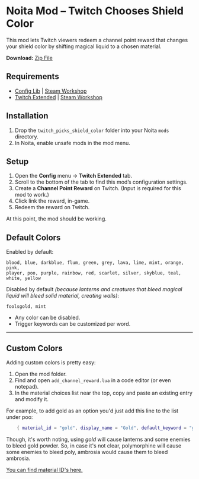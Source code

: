 # Noita Mod – Twitch Chooses Shield Color

This mod lets Twitch viewers redeem a channel point reward that changes your shield color by shifting magical liquid to a chosen material.

**Download:** [Zip File](https://github.com/pyritestandard/Noita_Mod-Twitch_Chooses_Shield_Color/releases/download/Noita/Twitch.Picks.Shield.Color.zip)

## Requirements

* [Config Lib](https://github.com/EvaisaDev/Config-Lib) | [Steam Workshop](https://steamcommunity.com/sharedfiles/filedetails/?id=2287710542)
* [Twitch Extended](https://github.com/EvaisaDev/Twitch-Extended?tab=readme-ov-file) | [Steam Workshop](https://steamcommunity.com/sharedfiles/filedetails/?id=2258441901)

## Installation

1. Drop the `twitch_picks_shield_color` folder into your Noita `mods` directory.
2. In Noita, enable unsafe mods in the mod menu.

## Setup

1. Open the **Config** menu → **Twitch Extended** tab.
2. Scroll to the bottom of the tab to find this mod’s configuration settings.
3. Create a **Channel Point Reward** on Twitch. (Input is required for this mod to work.)
4. Click link the reward, in-game.
5. Redeem the reward on Twitch.

At this point, the mod should be working.

## Default Colors

Enabled by default:

```
blood, blue, darkblue, flum, green, grey, lava, lime, mint, orange, pink,
player, poo, purple, rainbow, red, scarlet, silver, skyblue, teal, white, yellow
```

Disabled by default *(because lanterns and creatures that bleed magical liquid will bleed solid material, creating walls)*:

```
foolsgold, mint
```

* Any color can be disabled.
* Trigger keywords can be customized per word.

---

## Custom Colors

Adding custom colors is pretty easy:

1. Open the mod folder.
2. Find and open `add_channel_reward.lua` in a code editor (or even notepad).
3. In the material choices list near the top, copy and paste an existing entry and modify it.

For example, to add gold as an option you'd just add this line to the list under poo:

```lua
    { material_id = "gold", display_name = "Gold", default_keyword = "gold", default_enabled = true },
```

Though, it's worth noting, using *gold* will cause lanterns and some enemies to bleed gold powder. So, in case it's not clear, polymorphine will cause some enemies to bleed poly, ambrosia would cause them to bleed ambrosia.

[You can find material ID's here.](https://noita.wiki.gg/wiki/Materials)

